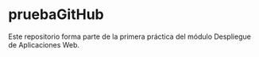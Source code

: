 # pruebaGitHub
Este repositorio forma parte de la primera práctica del módulo Despliegue de Aplicaciones Web.
